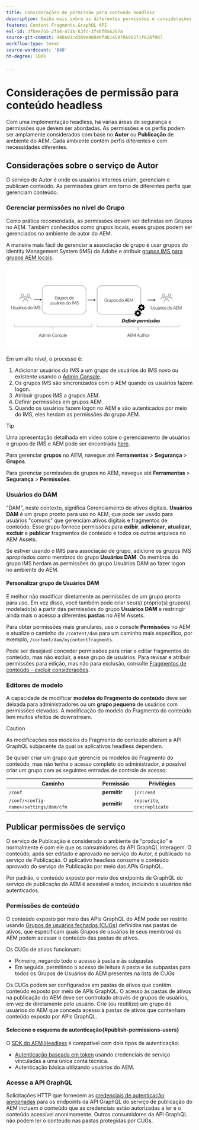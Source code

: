```yaml
---
title: Considerações de permissão para conteúdo headless
description: Saiba mais sobre as diferentes permissões e considerações de ACL para uma implementação headless com o Adobe Experience Manager. Entenda os diferentes perfis e os possíveis níveis de permissão necessários para os ambientes do Autor e de Publicação.
feature: Content Fragments,GraphQL API
exl-id: 3fbee755-2fa4-471b-83fc-3f4bf056267a
source-git-commit: 940a01cd3b9e4804bfab1a5970699271f624f087
workflow-type: tm+mt
source-wordcount: '840'
ht-degree: 100%

---
```


# Considerações de permissão para conteúdo headless

Com uma implementação headless, há várias áreas de segurança e permissões que devem ser abordadas. As permissões e os perfis podem ser amplamente considerados com base no **Autor** ou **Publicação** de ambiente do AEM. Cada ambiente contém perfis diferentes e com necessidades diferentes.

## Considerações sobre o serviço de Autor

O serviço de Autor é onde os usuários internos criam, gerenciam e publicam conteúdo. As permissões giram em torno de diferentes perfis que gerenciam conteúdo.

### Gerenciar permissões no nível do Grupo

Como prática recomendada, as permissões devem ser definidas em Grupos no AEM. Também conhecidos como grupos locais, esses grupos podem ser gerenciados no ambiente de autor do AEM.

A maneira mais fácil de gerenciar a associação de grupo é usar grupos do Identity Management System (IMS) da Adobe e atribuir [grupos IMS para grupos AEM locais](https://experienceleague.adobe.com/docs/experience-manager-cloud-service/content/security/ims-support.html?lang=pt-BR#managing-permissions-in-aem).

![Fluxo de permissão do Admin console](assets/admin-console-aem-group-permissions.png)

Em um alto nível, o processo é:

1. Adicionar usuários do IMS a um grupo de usuários do IMS novo ou existente usando o [Admin Console](https://adminconsole.adobe.com/).
1. Os grupos IMS são sincronizados com o AEM quando os usuários fazem logon.
1. Atribuir grupos IMS a grupos AEM.
1. Definir permissões em grupos AEM.
1. Quando os usuários fazem logon no AEM e são autenticados por meio do IMS, eles herdam as permissões do grupo AEM.

>[!TIP]
>
> Uma apresentação detalhada em vídeo sobre o gerenciamento de usuários e grupos de IMS e AEM pode ser encontrada [here](https://experienceleague.adobe.com/docs/experience-manager-learn/cloud-service/accessing/overview.html?lang=pt-BR).

Para gerenciar **grupos** no AEM, navegue até **Ferramentas** > **Segurança** > **Grupos**.

Para gerenciar permissões de grupos no AEM, navegue até **Ferramentas** > **Segurança** > **Permissões**.

### Usuários do DAM

&quot;DAM&quot;, neste contexto, significa Gerenciamento de ativos digitais. **Usuários DAM** é um grupo pronto para uso no AEM, que pode ser usado para usuários &quot;comuns&quot; que gerenciam ativos digitais e fragmentos de conteúdo. Esse grupo fornece permissões para **exibir**, **adicionar**, **atualizar**, **excluir** e **publicar** fragmentos de conteúdo e todos os outros arquivos no AEM Assets.

Se estiver usando o IMS para associação de grupo, adicione os grupos IMS apropriados como membros do grupo **Usuários DAM**. Os membros do grupo IMS herdam as permissões do grupo Usuários DAM ao fazer logon no ambiente do AEM.

#### Personalizar grupo de Usuários DAM

É melhor não modificar diretamente as permissões de um grupo pronto para uso. Em vez disso, você também pode criar seu(s) próprio(s) grupo(s) modelado(s) a partir das permissões do grupo **Usuários DAM** e restringir ainda mais o acesso a diferentes **pastas** no AEM Assets.

Para obter permissões mais granulares, use o console **Permissões** no AEM e atualize o caminho de `/content/dam` para um caminho mais específico, por exemplo, `/content/dam/mycontentfragments`.

Pode ser desejável conceder permissões para criar e editar fragmentos de conteúdo, mas não excluir, a esse grupo de usuários. Para revisar e atribuir permissões para edição, mas não para exclusão, consulte [Fragmentos de conteúdo - excluir considerações](/help/assets/content-fragments/content-fragments-delete.md).

### Editores de modelo

A capacidade de modificar **modelos do Fragmento do conteúdo** deve ser deixada para administradores ou um **grupo pequeno** de usuários com permissões elevadas. A modificação do modelo do Fragmento do conteúdo tem muitos efeitos de downstream.

>[!CAUTION]
>
>As modificações nos modelos do Fragmento do conteúdo alteram a API GraphQL subjacente da qual os aplicativos headless dependem.

Se quiser criar um grupo que gerencie os modelos do Fragmento do conteúdo, mas não tenha o acesso completo do administrador, é possível criar um grupo com as seguintes entradas de controle de acesso:

| Caminho | Permissão | Privilégios |
|-----| -------------| ---------|
| `/conf` | **permitir** | `jcr:read` |
| `/conf/<config-name>/settings/dam/cfm` | **permitir** | `rep:write`, `crx:replicate` |

## Publicar permissões de serviço

O serviço de Publicação é considerado o ambiente de “produção” e normalmente é com ele que os consumidores da API GraphQL interagem. O conteúdo, após ser editado e aprovado no serviço do Autor, é publicado no serviço de Publicação. O aplicativo headless consome o conteúdo aprovado do serviço de Publicação por meio das APIs GraphQL.

Por padrão, o conteúdo exposto por meio dos endpoints de GraphQL do serviço de publicação do AEM é acessível a todos, incluindo a usuários não autenticados.

### Permissões de conteúdo

O conteúdo exposto por meio das APIs GraphQL do AEM pode ser restrito usando [Grupos de usuários fechados (CUGs)](https://experienceleague.adobe.com/docs/experience-manager-learn/assets/advanced/closed-user-groups.html?lang=pt-BR) definidos nas pastas de ativos, que especificam quais Grupos de usuários (e seus membros) do AEM podem acessar o conteúdo das pastas de ativos.

Os CUGs de ativos funcionam:

* Primeiro, negando todo o acesso à pasta e às subpastas
* Em seguida, permitindo o acesso de leitura à pasta e às subpastas para todos os Grupos de Usuários do AEM presentes na lista de CUGs

Os CUGs podem ser configurados em pastas de ativos que contêm conteúdo exposto por meio de APIs GraphQL. O acesso às pastas de ativos na publicação do AEM deve ser controlado através de grupos de usuários, em vez de diretamente pelo usuário. Crie (ou reutilize) um grupo de usuários do AEM que conceda acesso à pastas de ativos que contenham conteúdo exposto por APIs GraphQL.

#### Selecione o esquema de autenticação{#publish-permissions-users}

O [SDK do AEM Headless](https://github.com/adobe/aem-headless-client-js#create-aemheadless-client) é compatível com dois tipos de autenticação:

* [Autenticação baseada em token](/help/implementing/developing/introduction/generating-access-tokens-for-server-side-apis.md) usando credenciais de serviço vinculadas a uma única conta técnica.
* Autenticação básica utilizando usuários do AEM.

### Acesse a API GraphQL

Solicitações HTTP que fornecem as [credenciais de autenticação apropriadas](https://github.com/adobe/aem-headless-client-js#create-aemheadless-client) para os endpoints da API GraphQL do serviço de publicação do AEM incluem o conteúdo que as credenciais estão autorizadas a ler e o conteúdo acessível anonimamente. Outros consumidores da API GraphQL não podem ler o conteúdo nas pastas protegidas por CUGs.

